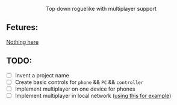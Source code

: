 <p align="center">
    Top down roguelike with multiplayer support
</p>

## Fetures:
[Nothing here](Rickrolled!)
## TODO:
- [ ] Invent a project name
- [ ] Create basic controls for `phone` && `PC` && `controller`
- [ ] Implement multiplayer on one device for phones
- [ ] Implement multiplayer in local network ([using this for example](https://github.com/henriquelalves/godoteasylan/tree/master))
